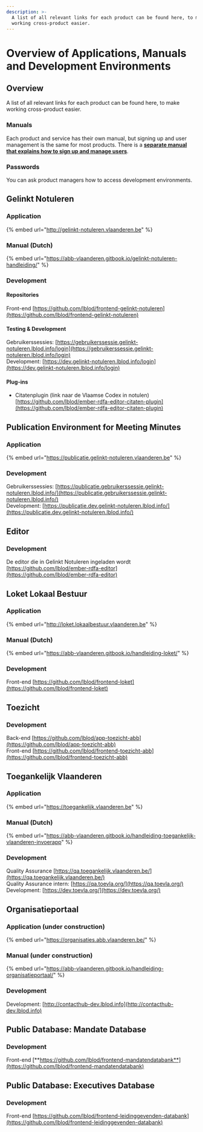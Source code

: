 ```yaml
---
description: >-
  A list of all relevant links for each product can be found here, to make
  working cross-product easier.
---
```


# Overview of Applications, Manuals and Development Environments

## Overview

A list of all relevant links for each product can be found here, to make working cross-product easier.

### Manuals

Each product and service has their own manual, but signing up and user management is the same for most products. There is a [**separate manual that explains how to sign up and manage users**](access-products-and-services-via-gebruikersbeheer-vlaanderen/).

### Passwords

You can ask product managers how to access development environments.

## Gelinkt Notuleren

### Application

{% embed url="http://gelinkt-notuleren.vlaanderen.be" %}

### Manual \(Dutch\)

{% embed url="https://abb-vlaanderen.gitbook.io/gelinkt-notuleren-handleiding/" %}

### Development

#### Repositories

Front-end [https://github.com/lblod/frontend-gelinkt-notuleren](https://github.com/lblod/frontend-gelinkt-notuleren)

#### Testing & Development

Gebruikerssessies: [https://gebruikerssessie.gelinkt-notuleren.lblod.info/login](https://gebruikerssessie.gelinkt-notuleren.lblod.info/login)  
Development: [https://dev.gelinkt-notuleren.lblod.info/login](https://dev.gelinkt-notuleren.lblod.info/login)

#### **Plug-ins**

* Citatenplugin \(link naar de Vlaamse Codex in notulen\) [https://github.com/lblod/ember-rdfa-editor-citaten-plugin](https://github.com/lblod/ember-rdfa-editor-citaten-plugin) 

## Publication Environment for Meeting Minutes

### Application

{% embed url="https://publicatie.gelinkt-notuleren.vlaanderen.be" %}

### Development

Gebruikerssessies: [https://publicatie.gebruikerssessie.gelinkt-notuleren.lblod.info/](https://publicatie.gebruikerssessie.gelinkt-notuleren.lblod.info/)  
Development: [https://publicatie.dev.gelinkt-notuleren.lblod.info/](https://publicatie.dev.gelinkt-notuleren.lblod.info/)

## Editor

### Development

De editor die in Gelinkt Notuleren ingeladen wordt [https://github.com/lblod/ember-rdfa-editor](https://github.com/lblod/ember-rdfa-editor)

## Loket Lokaal Bestuur

### Application

{% embed url="http://loket.lokaalbestuur.vlaanderen.be" %}

### Manual \(Dutch\)

{% embed url="https://abb-vlaanderen.gitbook.io/handleiding-loket/" %}

### Development

Front-end [https://github.com/lblod/frontend-loket](https://github.com/lblod/frontend-loket) 

## **Toezicht**

### Development

Back-end [https://github.com/lblod/app-toezicht-abb](https://github.com/lblod/app-toezicht-abb)  
Front-end [https://github.com/lblod/frontend-toezicht-abb](https://github.com/lblod/frontend-toezicht-abb) 

## Toegankelijk Vlaanderen

### Application

{% embed url="https://toegankelijk.vlaanderen.be" %}

### Manual \(Dutch\)

{% embed url="https://abb-vlaanderen.gitbook.io/handleiding-toegankelijk-vlaanderen-invoerapp" %}

### Development

Quality Assurance [https://qa.toegankelijk.vlaanderen.be/](https://qa.toegankelijk.vlaanderen.be/)  
Quality Assurance intern: [https://qa.toevla.org/](https://qa.toevla.org/)  
Development: [https://dev.toevla.org/](https://dev.toevla.org/)

## Organisatieportaal

### Application \(under construction\)

{% embed url="https://organisaties.abb.vlaanderen.be/" %}

### Manual \(under construction\)

{% embed url="https://abb-vlaanderen.gitbook.io/handleiding-organisatieportaal/" %}

### Development

Development: [http://contacthub-dev.lblod.info](http://contacthub-dev.lblod.info)

## **Public Database:** Mandate Database

### Development

Front-end [**https://github.com/lblod/frontend-mandatendatabank**](https://github.com/lblod/frontend-mandatendatabank)

## **Public Database: Executives Database**

### Development

Front-end [https://github.com/lblod/frontend-leidinggevenden-databank](https://github.com/lblod/frontend-leidinggevenden-databank) 

